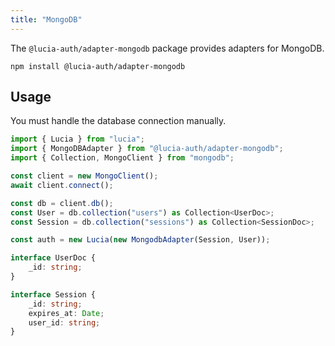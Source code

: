 ```yaml
---
title: "MongoDB"
---
```


The `@lucia-auth/adapter-mongodb` package provides adapters for MongoDB.

```
npm install @lucia-auth/adapter-mongodb
```

## Usage

You must handle the database connection manually.

```ts
import { Lucia } from "lucia";
import { MongoDBAdapter } from "@lucia-auth/adapter-mongodb";
import { Collection, MongoClient } from "mongodb";

const client = new MongoClient();
await client.connect();

const db = client.db();
const User = db.collection("users") as Collection<UserDoc>;
const Session = db.collection("sessions") as Collection<SessionDoc>;

const auth = new Lucia(new MongodbAdapter(Session, User));

interface UserDoc {
	_id: string;
}

interface Session {
	_id: string;
	expires_at: Date;
	user_id: string;
}
```
